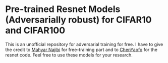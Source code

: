 # Pre-trained Resnet Models (Adversarially robust) for CIFAR10 and CIFAR100 

This is an unofficial repository for adversarial training for free. 
I have to give the credit to [Mahyar Najibi](https://github.com/mahyarnajibi/FreeAdversarialTraining) for free-training part and to [ChenYaofo](https://github.com/chenyaofo/CIFAR-pretrained-models) for the resnet code.
Feel free to use these models for your research. 
